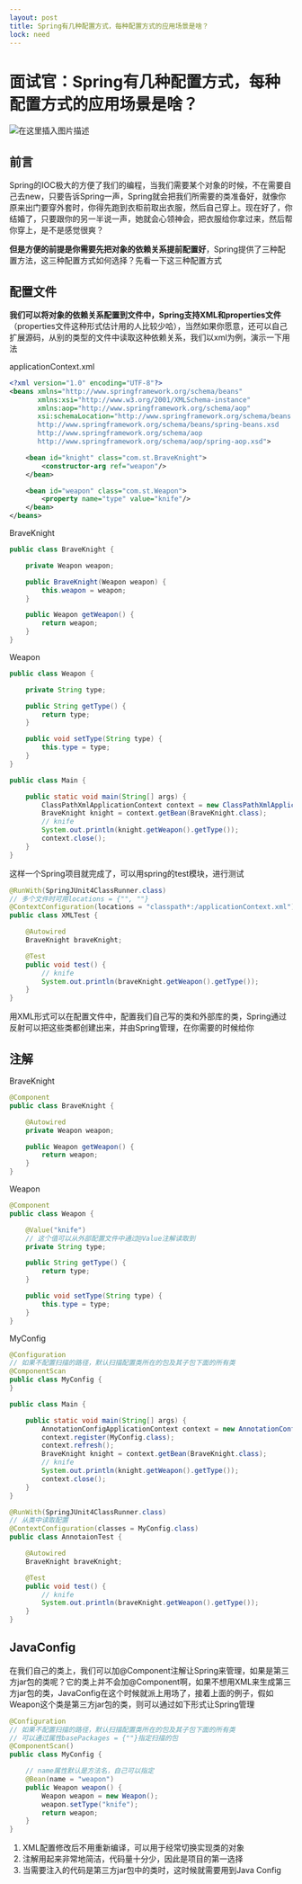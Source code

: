 ```yaml
---
layout: post
title: Spring有几种配置方式，每种配置方式的应用场景是啥？
lock: need
---
```


# 面试官：Spring有几种配置方式，每种配置方式的应用场景是啥？

![在这里插入图片描述](https://img-blog.csdnimg.cn/20201007143225139.png?)
## 前言
Spring的IOC极大的方便了我们的编程，当我们需要某个对象的时候，不在需要自己去new，只要告诉Spring一声，Spring就会把我们所需要的类准备好，就像你原来出门要穿外套时，你得先跑到衣柜前取出衣服，然后自己穿上。现在好了，你结婚了，只要跟你的另一半说一声，她就会心领神会，把衣服给你拿过来，然后帮你穿上，是不是感觉很爽？

**但是方便的前提是你需要先把对象的依赖关系提前配置好**，Spring提供了三种配置方法，这三种配置方式如何选择？先看一下这三种配置方式
## 配置文件
**我们可以将对象的依赖关系配置到文件中，Spring支持XML和properties文件**（properties文件这种形式估计用的人比较少哈），当然如果你愿意，还可以自己扩展源码，从别的类型的文件中读取这种依赖关系，我们以xml为例，演示一下用法

applicationContext.xml
```xml
<?xml version="1.0" encoding="UTF-8"?>
<beans xmlns="http://www.springframework.org/schema/beans"
       xmlns:xsi="http://www.w3.org/2001/XMLSchema-instance"
       xmlns:aop="http://www.springframework.org/schema/aop"
       xsi:schemaLocation="http://www.springframework.org/schema/beans
       http://www.springframework.org/schema/beans/spring-beans.xsd
       http://www.springframework.org/schema/aop
       http://www.springframework.org/schema/aop/spring-aop.xsd">

    <bean id="knight" class="com.st.BraveKnight">
        <constructor-arg ref="weapon"/>
    </bean>

    <bean id="weapon" class="com.st.Weapon">
        <property name="type" value="knife"/>
    </bean>
</beans>
```
BraveKnight
```java
public class BraveKnight {

    private Weapon weapon;

    public BraveKnight(Weapon weapon) {
        this.weapon = weapon;
    }

    public Weapon getWeapon() {
        return weapon;
    }
}
```
Weapon

```java
public class Weapon {

    private String type;

    public String getType() {
        return type;
    }

    public void setType(String type) {
        this.type = type;
    }
}
```

```java
public class Main {

    public static void main(String[] args) {
        ClassPathXmlApplicationContext context = new ClassPathXmlApplicationContext("applicationContext.xml");
        BraveKnight knight = context.getBean(BraveKnight.class);
        // knife
        System.out.println(knight.getWeapon().getType());
        context.close();
    }
}
```
这样一个Spring项目就完成了，可以用spring的test模块，进行测试
```java
@RunWith(SpringJUnit4ClassRunner.class)
// 多个文件时可用locations = {"", ""}
@ContextConfiguration(locations = "classpath*:/applicationContext.xml")
public class XMLTest {

    @Autowired
    BraveKnight braveKnight;

    @Test
    public void test() {
        // knife
        System.out.println(braveKnight.getWeapon().getType());
    }
}
```
用XML形式可以在配置文件中，配置我们自己写的类和外部库的类，Spring通过反射可以把这些类都创建出来，并由Spring管理，在你需要的时候给你
## 注解
BraveKnight
```java
@Component
public class BraveKnight {

    @Autowired
    private Weapon weapon;

    public Weapon getWeapon() {
        return weapon;
    }
}
```
Weapon

```java
@Component
public class Weapon {

    @Value("knife")
    // 这个值可以从外部配置文件中通过@Value注解读取到
    private String type;

    public String getType() {
        return type;
    }

    public void setType(String type) {
        this.type = type;
    }
}
```
MyConfig
```java
@Configuration
// 如果不配置扫描的路径，默认扫描配置类所在的包及其子包下面的所有类
@ComponentScan
public class MyConfig {
}
```

```java
public class Main {

    public static void main(String[] args) {
        AnnotationConfigApplicationContext context = new AnnotationConfigApplicationContext();
        context.register(MyConfig.class);
        context.refresh();
        BraveKnight knight = context.getBean(BraveKnight.class);
        // knife
        System.out.println(knight.getWeapon().getType());
        context.close();
    }
}
```

```java
@RunWith(SpringJUnit4ClassRunner.class)
// 从类中读取配置
@ContextConfiguration(classes = MyConfig.class)
public class AnnotaionTest {

    @Autowired
    BraveKnight braveKnight;

    @Test
    public void test() {
        // knife
        System.out.println(braveKnight.getWeapon().getType());
    }
}
```
## JavaConfig
在我们自己的类上，我们可以加@Component注解让Spring来管理，如果是第三方jar包的类呢？它的类上并不会加@Component啊，如果不想用XML来生成第三方jar包的类，JavaConfig在这个时候就派上用场了，接着上面的例子，假如Weapon这个类是第三方jar包的类，则可以通过如下形式让Spring管理

```java
@Configuration
// 如果不配置扫描的路径，默认扫描配置类所在的包及其子包下面的所有类
// 可以通过属性basePackages = {""}指定扫描的包
@ComponentScan()
public class MyConfig {

    // name属性默认是方法名，自己可以指定
    @Bean(name = "weapon")
    public Weapon weapon() {
        Weapon weapon = new Weapon();
        weapon.setType("knife");
        return weapon;
    }
}
```

 1. XML配置修改后不用重新编译，可以用于经常切换实现类的对象
 2. 注解用起来非常地简洁，代码量十分少，因此是项目的第一选择
 3. 当需要注入的代码是第三方jar包中的类时，这时候就需要用到Java Config